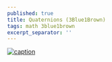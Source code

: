 ```yaml
---
published: true
title: Quaternions (3Blue1Brown)
tags: math 3blue1brown
excerpt_separator: ''
---
```

[![caption](https://img.youtube.com/vi/d4EgbgTm0Bg/0.jpg)](https://www.youtube.com/watch?v=d4EgbgTm0Bg)
